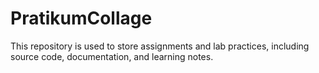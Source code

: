 # PratikumCollage
This repository is used to store assignments and lab practices, including source code, documentation, and learning notes.
